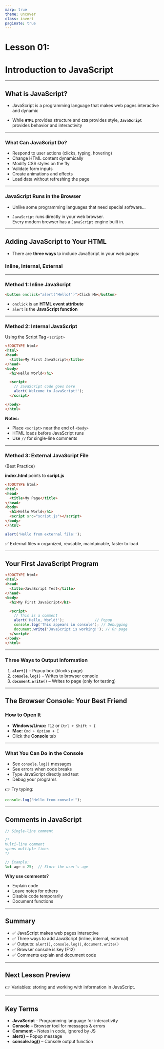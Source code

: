 ```yaml
---
marp: true
theme: uncover
class: invert
paginate: true
---
```


# Lesson 01: 
# Introduction to JavaScript

---

## What is JavaScript?

* JavaScript is a programming language that makes web pages interactive and dynamic

* While **`HTML`** provides structure and **`CSS`** provides style, **`JavaScript`** provides behavior and interactivity

---

### What Can JavaScript Do?

- Respond to user actions (clicks, typing, hovering)  
- Change HTML content dynamically  
- Modify CSS styles on the fly  
- Validate form inputs  
- Create animations and effects  
- Load data without refreshing the page  

---

### JavaScript Runs in the Browser

* Unlike some programming languages that need 
special software...  

* `JavaScript` runs directly in your web browser.  
Every modern browser has a `JavaScript` engine built in.

---

## Adding JavaScript to Your HTML

* There are **three ways** to include JavaScript in your web pages:
### Inline, Internal, External

---

### Method 1: Inline JavaScript

```html
<button onclick="alert('Hello!')">Click Me</button>
````

* `onclick` is an **HTML event attribute**
* `alert` is the **JavaScript function**



---

### Method 2: Internal JavaScript 
Using the Script Tag `<script>`

```html
<!DOCTYPE html>
<html>
<head>
  <title>My First JavaScript</title>
</head>
<body>
  <h1>Hello World</h1>

  <script>
    // JavaScript code goes here
    alert('Welcome to JavaScript!');
  </script>

</body>
</html>
```

**Notes:**

* Place `<script>` near the end of `<body>`
* HTML loads before JavaScript runs
* Use `//` for single-line comments

---

### Method 3: External JavaScript File 
(Best Practice)

**index.html** points to **script.js**

```html
<!DOCTYPE html>
<html>
<head>
  <title>My Page</title>
</head>
<body>
  <h1>Hello World</h1>
  <script src="script.js"></script>
</body>
</html>
```

```javascript
alert('Hello from external file!');
```

✅ External files = organized, reusable, maintainable, faster to load.

---

## Your First JavaScript Program

```html
<!DOCTYPE html>
<html>
<head>
  <title>JavaScript Test</title>
</head>
<body>
  <h1>My First JavaScript</h1>

  <script>
    // This is a comment
    alert('Hello, World!');              // Popup
    console.log('This appears in console'); // Debugging
    document.write('JavaScript is working!'); // On page
  </script>
</body>
</html>
```

---

### Three Ways to Output Information

1. **`alert()`** – Popup box (blocks page)
2. **`console.log()`** – Writes to browser console 
3. **`document.write()`** – Writes to page (only for testing)

---

## The Browser Console: Your Best Friend

### How to Open It

* **Windows/Linux:** `F12` or `Ctrl + Shift + I`
* **Mac:** `Cmd + Option + I`
* Click the **Console** tab

---

### What You Can Do in the Console

* See `console.log()` messages
* See errors when code breaks
* Type JavaScript directly and test
* Debug your programs

👉 Try typing:

```javascript
console.log("Hello from console!");
```

---

## Comments in JavaScript

```javascript
// Single-line comment

/*
Multi-line comment
spans multiple lines
*/

// Example:
let age = 25;  // Store the user's age
```

**Why use comments?**

* Explain code
* Leave notes for others
* Disable code temporarily
* Document functions

---

## Summary

* ✅ JavaScript makes web pages interactive
* ✅ Three ways to add JavaScript (inline, internal, external)
* ✅ Outputs: `alert()`, `console.log()`, `document.write()`
* ✅ Browser console is key (F12)
* ✅ Comments explain and document code

---

## Next Lesson Preview

👉 Variables: storing and working with information in JavaScript.

---

## Key Terms

* **JavaScript** – Programming language for interactivity
* **Console** – Browser tool for messages & errors
* **Comment** – Notes in code, ignored by JS
* **alert()** – Popup message
* **console.log()** – Console output function

```

